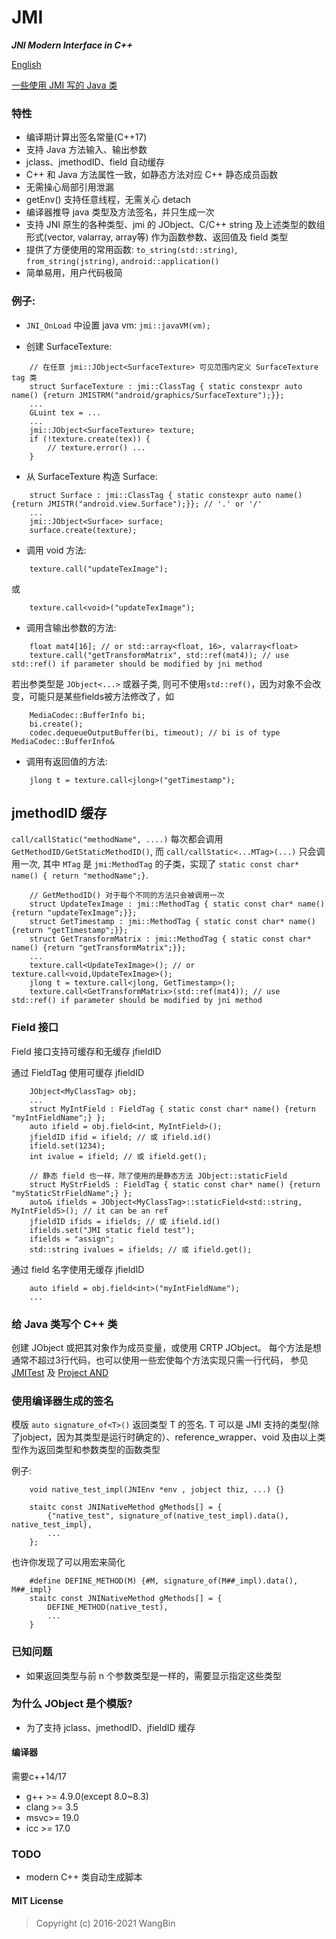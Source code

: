 # JMI
**_JNI Modern Interface in C++_**

[English](README.md)

[一些使用 JMI 写的 Java 类](https://github.com/wang-bin/AND.git)

### 特性

- 编译期计算出签名常量(C++17)
- 支持 Java 方法输入、输出参数
- jclass、jmethodID、field 自动缓存
- C++ 和 Java 方法属性一致，如静态方法对应 C++ 静态成员函数
- 无需操心局部引用泄漏
- getEnv() 支持任意线程，无需关心 detach
- 编译器推导 java 类型及方法签名，并只生成一次
- 支持 JNI 原生的各种类型、jmi 的 JObject、C/C++ string 及上述类型的数组形式(vector, valarray, array等) 作为函数参数、返回值及 field 类型
- 提供了方便使用的常用函数: `to_string(std::string)`, `from_string(jstring)`, `android::application()`
- 简单易用，用户代码极简

### 例子:
- `JNI_OnLoad` 中设置 java vm: `jmi::javaVM(vm);`

- 创建 SurfaceTexture:
```
    // 在任意 jmi::JObject<SurfaceTexture> 可见范围内定义 SurfaceTexture tag 类
    struct SurfaceTexture : jmi::ClassTag { static constexpr auto name() {return JMISTRM("android/graphics/SurfaceTexture");}};
    ...
    GLuint tex = ...
    ...
    jmi::JObject<SurfaceTexture> texture;
    if (!texture.create(tex)) {
        // texture.error() ...
    }
```

- 从 SurfaceTexture 构造 Surface:
```
    struct Surface : jmi::ClassTag { static constexpr auto name() {return JMISTR("android.view.Surface");}}; // '.' or '/'
    ...
    jmi::JObject<Surface> surface;
    surface.create(texture);
```

- 调用 void 方法:
```
    texture.call("updateTexImage");
```

或

```
    texture.call<void>("updateTexImage");
```

- 调用含输出参数的方法:
```
    float mat4[16]; // or std::array<float, 16>, valarray<float>
    texture.call("getTransformMatrix", std::ref(mat4)); // use std::ref() if parameter should be modified by jni method
```

若出参类型是 `JObject<...>` 或器子类, 则可不使用`std::ref()`，因为对象不会改变，可能只是某些fields被方法修改了，如

```
    MediaCodec::BufferInfo bi;
    bi.create();
    codec.dequeueOutputBuffer(bi, timeout); // bi is of type MediaCodec::BufferInfo&
```

- 调用有返回值的方法:
```
    jlong t = texture.call<jlong>("getTimestamp");
```

## jmethodID 缓存

`call/callStatic("methodName", ....)` 每次都会调用 `GetMethodID/GetStaticMethodID()`, 而 `call/callStatic<...MTag>(...)` 只会调用一次, 其中 `MTag` 是 `jmi:MethodTag` 的子类，实现了 `static const char* name() { return "methodName";}`.

```
    // GetMethodID() 对于每个不同的方法只会被调用一次
    struct UpdateTexImage : jmi::MethodTag { static const char* name() {return "updateTexImage";}};
    struct GetTimestamp : jmi::MethodTag { static const char* name() {return "getTimestamp";}};
    struct GetTransformMatrix : jmi::MethodTag { static const char* name() {return "getTransformMatrix";}};
    ...
    texture.call<UpdateTexImage>(); // or texture.call<void,UpdateTexImage>();
    jlong t = texture.call<jlong, GetTimestamp>();
    texture.call<GetTransformMatrix>(std::ref(mat4)); // use std::ref() if parameter should be modified by jni method
```

### Field 接口

Field 接口支持可缓存和无缓存 jfieldID

通过 FieldTag 使用可缓存 jfieldID

```
    JObject<MyClassTag> obj;
    ...
    struct MyIntField : FieldTag { static const char* name() {return "myIntFieldName";} };
    auto ifield = obj.field<int, MyIntField>();
    jfieldID ifid = ifield; // 或 ifield.id()
    ifield.set(1234);
    int ivalue = ifield; // 或 ifield.get();

    // 静态 field 也一样，除了使用的是静态方法 JObject::staticField
    struct MyStrFieldS : FieldTag { static const char* name() {return "myStaticStrFieldName";} };
    auto& ifields = JObject<MyClassTag>::staticField<std::string, MyIntFieldS>(); // it can be an ref
    jfieldID ifids = ifields; // 或 ifield.id()
    ifields.set("JMI static field test");
    ifields = "assign";
    std::string ivalues = ifields; // 或 ifield.get();
```

通过 field 名字使用无缓存 jfieldID

```
    auto ifield = obj.field<int>("myIntFieldName");
    ...
```

### 给 Java 类写个 C++ 类

创建 JObject<YouClassTag> 或把其对象作为成员变量，或使用 CRTP JObject<YouClass>。 每个方法是想通常不超过3行代码，也可以使用一些宏使每个方法实现只需一行代码， 参见 [JMITest](test/JMITest.h) 及  [Project AND](https://github.com/wang-bin/AND.git)

### 使用编译器生成的签名

模版 `auto signature_of<T>()` 返回类型 T 的签名. T 可以是 JMI 支持的类型(除了jobject，因为其类型是运行时确定的）、reference_wrapper、void 及由以上类型作为返回类型和参数类型的函数类型


例子:

```
    void native_test_impl(JNIEnv *env , jobject thiz, ...) {}

    staitc const JNINativeMethod gMethods[] = {
        {"native_test", signature_of(native_test_impl).data(), native_test_impl},
        ...
    };
```

也许你发现了可以用宏来简化

```
    #define DEFINE_METHOD(M) {#M, signature_of(M##_impl).data(), M##_impl}
    staitc const JNINativeMethod gMethods[] = {
        DEFINE_METHOD(native_test),
        ...
    }
```


### 已知问题

- 如果返回类型与前 n 个参数类型是一样的，需要显示指定这些类型

### 为什么 JObject 是个模版?
- 为了支持 jclass、jmethodID、jfieldID 缓存

#### 编译器
需要c++14/17

- g++ >= 4.9.0(except 8.0~8.3)
- clang >= 3.5
- msvc>= 19.0
- icc >= 17.0

### TODO
- modern C++ 类自动生成脚本

#### MIT License
>Copyright (c) 2016-2021 WangBin
